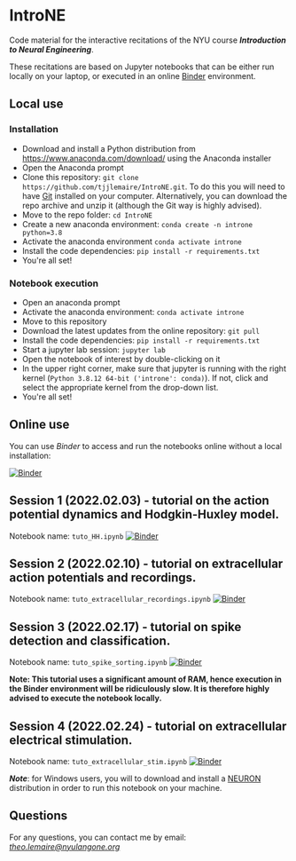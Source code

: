 # IntroNE

Code material for the interactive recitations of the NYU course ***Introduction to Neural Engineering***.

These recitations are based on Jupyter notebooks that can be either run locally on your laptop, or executed in an online [Binder](https://mybinder.org) environment.

## Local use

### Installation

- Download and install a Python distribution from https://www.anaconda.com/download/ using the Anaconda installer
- Open the Anaconda prompt
- Clone this repository: `git clone https://github.com/tjjlemaire/IntroNE.git`. To do this you will need to have [Git](https://git-scm.com/downloads) installed on your computer. Alternatively, you can download the repo archive and unzip it (although the Git way is highly advised).
- Move to the repo folder: `cd IntroNE`
- Create a new anaconda environment: `conda create -n introne python=3.8`
- Activate the anaconda environment `conda activate introne`
- Install the code dependencies: `pip install -r requirements.txt`
- You're all set!

### Notebook execution

- Open an anaconda prompt
- Activate the anaconda environment: `conda activate introne`
- Move to this repository
- Download the latest updates from the online repository: `git pull`
- Install the code dependencies: `pip install -r requirements.txt`
- Start a jupyter lab session: `jupyter lab`
- Open the notebook of interest by double-clicking on it
- In the upper right corner, make sure that jupyter is running with the right kernel (`Python 3.8.12 64-bit ('introne': conda)`). If not, click and select the appropriate kernel from the drop-down list.
- You're all set!

## Online use

You can use *Binder* to access and run the notebooks online without a local installation:

[![Binder](https://mybinder.org/badge_logo.svg)](https://mybinder.org/v2/gh/tjjlemaire/IntroNE.git/HEAD)

## Session 1 (2022.02.03) - tutorial on the action potential dynamics and Hodgkin-Huxley model.

Notebook name: `tuto_HH.ipynb`
[![Binder](https://mybinder.org/badge_logo.svg)](https://mybinder.org/v2/gh/tjjlemaire/IntroNE/1edb281a439b44561ac31d38ddec9c5ae5996e2c?urlpath=lab%2Ftree%2Ftuto_HH.ipynb)

## Session 2 (2022.02.10) - tutorial on extracellular action potentials and recordings.

Notebook name: `tuto_extracellular_recordings.ipynb`
[![Binder](https://mybinder.org/badge_logo.svg)](https://mybinder.org/v2/gh/tjjlemaire/IntroNE/686ad727554944af541099cf054bb1b8bc0d6fa7?urlpath=lab%2Ftree%2Ftuto_extracellular_recording.ipynb)

## Session 3 (2022.02.17) - tutorial on spike detection and classification.

Notebook name: `tuto_spike_sorting.ipynb`
[![Binder](https://mybinder.org/badge_logo.svg)](https://mybinder.org/v2/gh/tjjlemaire/IntroNE/67473903c5b828e05e09f08683c38ca6a80a1ff8?urlpath=lab%2Ftree%2Ftuto_spike_sorting.ipynb)

**Note: This tutorial uses a significant amount of RAM, hence execution in the Binder environment will be ridiculously slow. It is therefore highly advised to execute the notebook locally.**

## Session 4 (2022.02.24) - tutorial on extracellular electrical stimulation.

Notebook name: `tuto_extracellular_stim.ipynb`
[![Binder](https://mybinder.org/badge_logo.svg)](https://mybinder.org/v2/gh/tjjlemaire/IntroNE/5002b0c8e27b8d4f5e673d4f73bceca946455d37?urlpath=lab%2Ftree%2Ftuto_extracellular_stim.ipynb)

***Note***: for Windows users, you will to download and install a [NEURON](https://www.neuron.yale.edu/neuron/download) distribution in order to run this notebook on your machine.

## Questions

For any questions, you can contact me by email: *theo.lemaire@nyulangone.org*